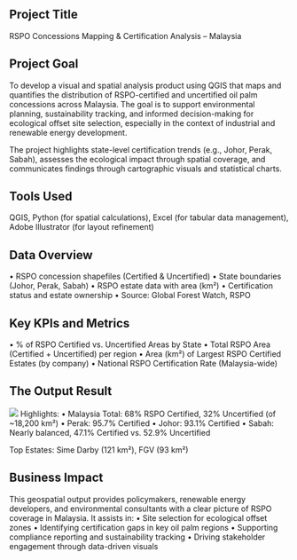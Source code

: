 ## Project Title
RSPO Concessions Mapping & Certification Analysis – Malaysia

## Project Goal
To develop a visual and spatial analysis product using QGIS that maps and quantifies the distribution of RSPO-certified and uncertified oil palm concessions across Malaysia. 
The goal is to support environmental planning, sustainability tracking, and informed decision-making for ecological offset site selection, especially in the context of industrial and renewable energy development.

The project highlights state-level certification trends (e.g., Johor, Perak, Sabah), assesses the ecological impact through spatial coverage, and communicates findings through cartographic visuals and statistical charts.

## Tools Used
QGIS, Python (for spatial calculations), Excel (for tabular data management), Adobe Illustrator (for layout refinement)

## Data Overview
• RSPO concession shapefiles (Certified & Uncertified)
• State boundaries (Johor, Perak, Sabah)
• RSPO estate data with area (km²)
• Certification status and estate ownership
• Source: Global Forest Watch, RSPO

## Key KPIs and Metrics
• % of RSPO Certified vs. Uncertified Areas by State
• Total RSPO Area (Certified + Uncertified) per region
• Area (km²) of Largest RSPO Certified Estates (by company)
• National RSPO Certification Rate (Malaysia-wide)

## The Output Result
<img src="equipmentreview_dashboard.png">
Highlights:
• Malaysia Total: 68% RSPO Certified, 32% Uncertified (of ~18,200 km²)
• Perak: 95.7% Certified
• Johor: 93.1% Certified
• Sabah: Nearly balanced, 47.1% Certified vs. 52.9% Uncertified

Top Estates: Sime Darby (121 km²), FGV (93 km²)

## Business Impact
This geospatial output provides policymakers, renewable energy developers, and environmental consultants with a clear picture of RSPO coverage in Malaysia. It assists in:
• Site selection for ecological offset zones
• Identifying certification gaps in key oil palm regions
• Supporting compliance reporting and sustainability tracking
• Driving stakeholder engagement through data-driven visuals


